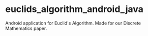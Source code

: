 # euclids_algorithm_android_java
Android application for Euclid's Algorithm. Made for our Discrete Mathematics paper. 


